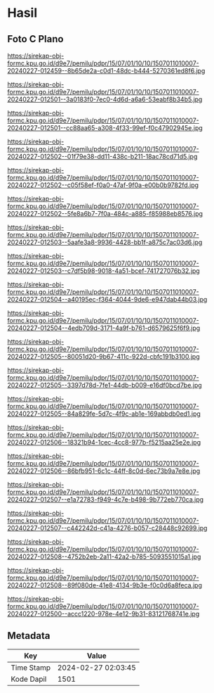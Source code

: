 # Hasil

## Foto C Plano

https://sirekap-obj-formc.kpu.go.id/d9e7/pemilu/pdpr/15/07/01/10/10/1507011010007-20240227-012459--8b65de2a-c0d1-48dc-b444-5270361ed8f6.jpg

https://sirekap-obj-formc.kpu.go.id/d9e7/pemilu/pdpr/15/07/01/10/10/1507011010007-20240227-012501--3a0183f0-7ec0-4d6d-a6a6-53eabf8b34b5.jpg

https://sirekap-obj-formc.kpu.go.id/d9e7/pemilu/pdpr/15/07/01/10/10/1507011010007-20240227-012501--cc88aa65-a308-4f33-99ef-f0c47902945e.jpg

https://sirekap-obj-formc.kpu.go.id/d9e7/pemilu/pdpr/15/07/01/10/10/1507011010007-20240227-012502--01f79e38-dd11-438c-b211-18ac78cd71d5.jpg

https://sirekap-obj-formc.kpu.go.id/d9e7/pemilu/pdpr/15/07/01/10/10/1507011010007-20240227-012502--c05f58ef-f0a0-47af-9f0a-e00b0b9782fd.jpg

https://sirekap-obj-formc.kpu.go.id/d9e7/pemilu/pdpr/15/07/01/10/10/1507011010007-20240227-012502--5fe8a6b7-7f0a-484c-a885-f85988eb8576.jpg

https://sirekap-obj-formc.kpu.go.id/d9e7/pemilu/pdpr/15/07/01/10/10/1507011010007-20240227-012503--5aafe3a8-9936-4428-bb1f-a875c7ac03d6.jpg

https://sirekap-obj-formc.kpu.go.id/d9e7/pemilu/pdpr/15/07/01/10/10/1507011010007-20240227-012503--c7df5b98-9018-4a51-bcef-741727076b32.jpg

https://sirekap-obj-formc.kpu.go.id/d9e7/pemilu/pdpr/15/07/01/10/10/1507011010007-20240227-012504--a40195ec-f364-4044-9de6-e947dab44b03.jpg

https://sirekap-obj-formc.kpu.go.id/d9e7/pemilu/pdpr/15/07/01/10/10/1507011010007-20240227-012504--4edb709d-3171-4a9f-b761-d6579625f6f9.jpg

https://sirekap-obj-formc.kpu.go.id/d9e7/pemilu/pdpr/15/07/01/10/10/1507011010007-20240227-012505--80051d20-9b67-411c-922d-cbfc191b3100.jpg

https://sirekap-obj-formc.kpu.go.id/d9e7/pemilu/pdpr/15/07/01/10/10/1507011010007-20240227-012505--3397d78d-7fe1-44db-b009-e16df0bcd7be.jpg

https://sirekap-obj-formc.kpu.go.id/d9e7/pemilu/pdpr/15/07/01/10/10/1507011010007-20240227-012505--84a829fe-5d7c-4f9c-ab1e-169abbdb0ed1.jpg

https://sirekap-obj-formc.kpu.go.id/d9e7/pemilu/pdpr/15/07/01/10/10/1507011010007-20240227-012506--18321b94-1cec-4cc8-977b-f5215aa25e2e.jpg

https://sirekap-obj-formc.kpu.go.id/d9e7/pemilu/pdpr/15/07/01/10/10/1507011010007-20240227-012506--86bfb951-6c1c-44ff-8c0d-6ec73b9a7e8e.jpg

https://sirekap-obj-formc.kpu.go.id/d9e7/pemilu/pdpr/15/07/01/10/10/1507011010007-20240227-012507--e1a72783-f949-4c7e-b498-9b772eb770ca.jpg

https://sirekap-obj-formc.kpu.go.id/d9e7/pemilu/pdpr/15/07/01/10/10/1507011010007-20240227-012507--c442242d-c41a-4276-b057-c28448c92699.jpg

https://sirekap-obj-formc.kpu.go.id/d9e7/pemilu/pdpr/15/07/01/10/10/1507011010007-20240227-012508--4752b2eb-2a11-42a2-b785-5093551015a1.jpg

https://sirekap-obj-formc.kpu.go.id/d9e7/pemilu/pdpr/15/07/01/10/10/1507011010007-20240227-012508--89f080de-41e8-4134-9b3e-f0c0d6a8feca.jpg

https://sirekap-obj-formc.kpu.go.id/d9e7/pemilu/pdpr/15/07/01/10/10/1507011010007-20240227-012500--accc1220-978e-4e12-9b31-83121768741e.jpg


## Metadata

| Key        | Value               |
| ---------- | ------------------- |
| Time Stamp | 2024-02-27 02:03:45 |
| Kode Dapil | 1501                |




